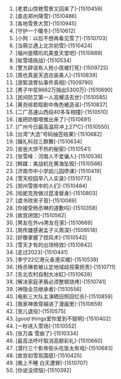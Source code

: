 
1. [老君山惊艳雪景又回来了]-[1510459]
1. [直击郑州降雪]-[1510486]
1. [各地雪景大赏]-[1510945]
1. [守护一个暖冬]-[1510612]
1. [小狗：以后不想再看见雪了]-[1510703]
1. [当萌兰遇上北京初雪]-[1510424]
1. [福州是糯叽叽美食天堂吧]-[1510889]
1. [呲雪墙挑战]-[1510534]
1. [警方辟谣有人抢小孩被打死]-[1509725]
1. [周也真是天选古装美人]-[1510839]
1. [游絮浪胃仙事件真相]-[1509790]
1. [男子中奖8662万捐出5300万]-[1510690]
1. [民间防艾第一人高耀洁去世]-[1510585]
1. [黄尧徐若晗剧中角色被造谣]-[1510837]
1. [二广高速山西段40多车相撞]-[1510510]
1. [谁把防御塔推出来了]-[1510691]
1. [广州今日最高温将冲上27℃]-[1510550]
1. [台湾“大选”号码抽签结果]-[1510682]
1. [婚礼科目三群舞]-[1510634]
1. [爸爸大饼不热的秘密]-[1510541]
1. [张雪峰：河南人不爱骗人]-[1510536]
1. [韩媒：美战机在黄海坠毁]-[1510566]
1. [济南市中小学幼儿园停课]-[1510419]
1. [雪天校园早八人实录]-[1510773]
1. [郑州雪夜中的人们]-[1510484]
1. [哈妮克孜做过昆凌替身]-[1510803]
1. [虞书欣夹子音]-[1510069]
1. [你接受杨丞琳的道歉吗]-[1510358]
1. [故宫闭馆]-[1510562]
1. [男友在外vs男友在家]-[1510669]
1. [周传雄感谢孟子义周深]-[1509518]
1. [好像掌握了控风术]-[1510542]
1. [雪天才有的出场特效]-[1510842]
1. [走过2023]-[1510441]
1. [李宁22亿港元香港买楼]-[1510539]
1. [杨丞琳若被认定地域歧视需担责]-[1510711]
1. [东北农村自制大冰缸]-[1510628]
1. [解决家庭矛盾必须整顿烧烤]-[1510741]
1. [神隐全员继承者]-[1510556]
1. [电影三大队主演晒旧照回忆杀]-[1510859]
1. [我家神兽穿越进了漫画里]-[1510659]
1. [宠儿退役]-[1510575]
1. [good things爱你爱到不聪明]-[1510402]
1. [一秒进入雪场]-[1510552]
1. [张万森 雪崩了]-[1510334]
1. [最高法呼吁取消高额彩礼]-[1510660]
1. [潜行三个影帝街头吃饭太有戏]-[1510683]
1. [故宫初雪氛围感]-[1510425]
1. [晚上不睡 白天遭罪]-[1510707]
1. [你说没烦恼]-[1510392]